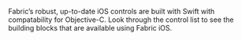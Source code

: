 Fabric’s robust, up-to-date iOS controls are built with Swift with compatability for Objective-C. Look through the control list to see the building blocks that are available using Fabric iOS.
